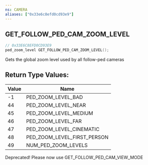 ```yaml
---
ns: CAMERA
aliases: ["0x33e6c8efd0cd93e9"]
---
```

## GET_FOLLOW_PED_CAM_ZOOM_LEVEL

```c
// 0x33E6C8EFD0CD93E9
ped_zoom_level GET_FOLLOW_PED_CAM_ZOOM_LEVEL();
```

Gets the global zoom level used by all follow-ped cameras

## Return Type Values:
| Value | Name |
| --- | --- |
| -1 | PED_ZOOM_LEVEL_BAD |
| 44 | PED_ZOOM_LEVEL_NEAR |
| 45 | PED_ZOOM_LEVEL_MEDIUM |
| 46 | PED_ZOOM_LEVEL_FAR |
| 47 | PED_ZOOM_LEVEL_CINEMATIC |
| 48 | PED_ZOOM_LEVEL_FIRST_PERSON |
| 49 | NUM_PED_ZOOM_LEVELS |


Deprecated! Please now use GET_FOLLOW_PED_CAM_VIEW_MODE

